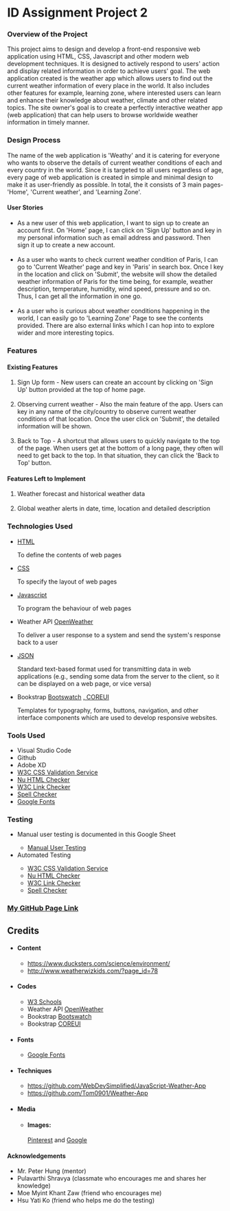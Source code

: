 # ID Assignment Project 2
<h3>Overview of the Project</h3>
<p>This project aims to design and develop a front-end responsive web application using HTML, CSS, Javascript and other modern web development techniques. It is designed to actively respond to users' action and display related information in order to achieve users' goal. The web application created is the weather app which allows users to find out the current weather information of every place in the world. It also includes other features for example, learning zone, where interested users can learn and enhance their knowledge about weather, climate and other related topics. The site owner's goal is to create a perfectly interactive weather app (web application) that can help users to browse worldwide weather information in timely manner.</p>

<h3>Design Process</h3>
<p>The name of the web application is 'Weathy' and it is catering for everyone who wants to observe the details of current weather conditions of each and every country in the world. Since it is targeted to all users regardless of age, every page of web application is created in simple and minimal design to make it as user-friendly as possible. In total, the it consists of 3 main pages- 'Home', 'Current weather', and 'Learning Zone'.</p>

<h4>User Stories</h4>
<ul>
<li>As a new user of this web application, I want to sign up to create an account first. On 'Home' page, I can click on 'Sign Up' button and key in my personal information such as email address and password. Then sign it up to create a new account.</li><br>
<li>As a user who wants to check current weather condition of Paris, I can go to 'Current Weather' page and key in 'Paris' in search box. Once I key in the location and click on 'Submit', the website will show the detailed weather information of Paris for the time being, for example, weather description, temperature, humidity, wind speed, pressure and so on. Thus, I can get all the information in one go.</li><br>
<li>As a user who is curious about weather conditions happening in the world, I can easily go to 'Learning Zone' Page to see the contents provided. There are also external links which I can hop into to explore wider and more interesting topics.</li>
</ul>

<h3>Features</h3>
<h4>Existing Features</h4>
<ol>
  <li>Sign Up form - New users can create an account by clicking on 'Sign Up' button provided at the top of home page.</li><br>
  <li>Observing current weather - Also the main feature of the app. Users can key in any name of the city/country to observe current weather conditions of that location. Once the user click on 'Submit', the detailed information will be shown.</li><br>
  <li>Back to Top - A shortcut that allows users to quickly navigate to the top of the page. When users get at the bottom of a long page, they often will need to get back to the top. In that situation, they can click the 'Back to Top' button.</li>
</ol>
<h4>Features Left to Implement</h4>
<ol>
  <li>Weather forecast and historical weather data</li><br>
  <li>Global weather alerts in date, time, location and detailed description</li>
</ol>

<h3>Technologies Used</h3>
<ul>
  <li> <a href="https://www.w3schools.com/html/default.asp" target="_blank">HTML</a></li>
  <p>To define the contents of web pages</p>
  <li> <a href="https://www.w3schools.com/css/default.asp" target="_blank">CSS</a></li>
  <p>To specify the layout of web pages</p>
  <li> <a href="https://www.w3schools.com/js/default.asp" target="_blank">Javascript</a></li>
  <p>To program the behaviour of web pages</p>
  <li>Weather API <a href="https://openweathermap.org/api" target="_blank">OpenWeather</a></li>
  <p>To deliver a user response to a system and send the system's response back to a user </p>
  <li> <a href="https://www.w3schools.com/js/js_json_intro.asp" target="_blank">JSON</a></li>
  <p>Standard text-based format used for transmitting data in web applications (e.g., sending some data from the server to the client, so it can be displayed on a web page, or vice versa)</p>
  <li>Bookstrap <a href="https://bootswatch.com/" target="_blank">Bootswatch</a> <a href="https://coreui.io/docs/components/bootstrap/card/" target="_blank">, COREUI</a></li>
  <p>Templates for typography, forms, buttons, navigation, and other interface components which are used to develop responsive websites.</p>
</ul>

<h3>Tools Used</h3>
<ul>
  <li>Visual Studio Code </li>
  <li>Github</li>
  <li>Adobe XD</li>
  <li> <a href="https://jigsaw.w3.org/css-validator/" target="_blank">W3C CSS Validation Service</a></li>
  <li> <a href="https://validator.w3.org/" target="_blank">Nu HTML Checker</a></li>
  <li> <a href="https://validator.w3.org/checklink" target="_blank">W3C Link Checker</a></li>
  <li> <a href="https://typosaur.us/" target="_blank">Spell Checker</a></li>
  <li> <a href="https://fonts.google.com/" target="_blank">Google Fonts</a></li>
</ul>

<h3>Testing</h3>
<ul>
  <li>Manual user testing is documented in this Google Sheet</li>
  <ul>
    <li><a href="https://docs.google.com/spreadsheets/d/1acnpUEgskop6xVp0MEbBV7OGSFoUrLSpkFboLw2x8iw/edit?usp=sharing" target="_blank">Manual User Testing</a></li>
  </ul>
  <li>Automated Testing</li>
  <ul>
    <li> <a href="https://jigsaw.w3.org/css-validator/" target="_blank">W3C CSS Validation Service</a></li>
    <li> <a href="https://validator.w3.org/" target="_blank">Nu HTML Checker</a></li>
    <li> <a href="https://validator.w3.org/checklink" target="_blank">W3C Link Checker</a></li>
    <li> <a href="https://typosaur.us/" target="_blank">Spell Checker</a></li>
  </ul>
</ul>

<h3><a href="https://yiywelin.github.io/ID_S10207423_yiywelin_Assg2_WebApplication/" target="_blank">My GitHub Page Link</a></h3>

<h2>Credits</h2>
<ul>
  <li><h4>Content</h4></li>
  <ul>
    <li><a href="https://www.ducksters.com/science/environment/" target="_blank">https://www.ducksters.com/science/environment/</a></li>
    <li><a href="http://www.weatherwizkids.com/?page_id=78" target="_blank">http://www.weatherwizkids.com/?page_id=78</a></li>
  </ul>
  <li><h4>Codes</h4></li>
  <ul>
    <li><a href="https://www.w3schools.com/default.asp" target="_blank">W3 Schools</a></li>
    <li>Weather API <a href="https://openweathermap.org/api" target="_blank">OpenWeather</a></li>
    <li>Bookstrap <a href="https://bootswatch.com/" target="_blank">Bootswatch</a></li>
    <li>Bookstrap <a href="https://coreui.io/docs/components/bootstrap/card/" target="_blank">COREUI</a></li>
  </ul>
  <li><h4>Fonts</h4></li>
  <ul>
    <li><a href="https://fonts.google.com/" target="_blank">Google Fonts</a></li>
  </ul>
  <li><h4>Techniques</h4></li>
  <ul>
    <li><a href="https://github.com/WebDevSimplified/JavaScript-Weather-App" target="_blank">https://github.com/WebDevSimplified/JavaScript-Weather-App</a></li>
    <li><a href="https://github.com/Tom0901/Weather-App" target="_blank">https://github.com/Tom0901/Weather-App</a></li>
  </ul>
  <li><h4>Media</h4></li>
  <ul>
    <li><h4>Images: </h4><a href="https://www.pinterest.com/" target="_blank">Pinterest</a> and <a href="https://www.google.com/">Google</a></li>
  </ul>
</ul>

<h4>Acknowledgements</h4>
<ul>
  <li>Mr. Peter Hung (mentor)</li>
  <li>Pulavarthi Shravya (classmate who encourages me and shares her knowledge)</li>
  <li>Moe Myint Khant Zaw (friend who encourages me)</li>
  <li>Hsu Yati Ko (friend who helps me do the testing)</li>
</ul>
